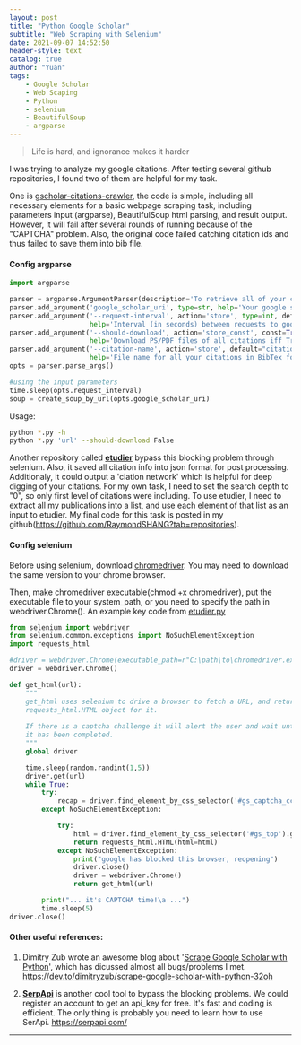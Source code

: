```yaml
---
layout: post
title: "Python Google Scholar"
subtitle: "Web Scraping with Selenium"
date: 2021-09-07 14:52:50
header-style: text
catalog: true
author: "Yuan"
tags: 
    - Google Scholar
    - Web Scaping
    - Python
    - selenium
    - BeautifulSoup
    - argparse
---
```


> Life is hard, and ignorance makes it harder

I was trying to analyze my google citations. After testing several github repositories, I found two of them are helpful for my task.

One is [gscholar-citations-crawler](https://github.com/thu-pacman/gscholar-citations-crawler), the code is simple, including all necessary elements for a basic webpage scraping task, including parameters input (argparse), BeautifulSoup html parsing, and result output. However, it will fail after several rounds of running because of the "CAPTCHA" problem. Also, the original code failed catching citation ids and thus failed to save them into bib file.

#### Config argparse
```python
import argparse

parser = argparse.ArgumentParser(description='To retrieve all of your citations from Google Scholar.')
parser.add_argument('google_scholar_uri', type=str, help='Your google scholar homepage')
parser.add_argument('--request-interval', action='store', type=int, default=100,
                    help='Interval (in seconds) between requests to google scholar')
parser.add_argument('--should-download', action='store_const', const=True, default=False,
                    help='Download PS/PDF files of all citations iff True')
parser.add_argument('--citation-name', action='store', default="citation.bib",
                    help='File name for all your citations in BibTex format')
opts = parser.parse_args()

#using the input parameters
time.sleep(opts.request_interval)
soup = create_soup_by_url(opts.google_scholar_uri)

```

Usage: 
```bash
python *.py -h
python *.py 'url' --should-download False
```

Another repository called [**etudier**](https://github.com/edsu/etudier) bypass this blocking problem through selenium. Also, it saved all citation info into json format for post processing. Additionaly, it could output a 'ciation network' which is helpful for deep digging of your citations. For my own task, I need to set the search depth to "0", so only first level of citations were including. To use etudier, I need to extract all my publications into a list, and use each element of that list as an input to etudier. My final code for this task is posted in my github(https://github.com/RaymondSHANG?tab=repositories).

#### Config selenium
Before using selenium, download [chromedriver](https://chromedriver.chromium.org/). You may need to download the same version to your chrome browser.

Then, make chromedriver executable(chmod +x chromedriver), put the executable file to your system_path, or you need to specify the path in webdriver.Chrome().
An example key code from [etudier.py](https://github.com/edsu/etudier/blob/master/etudier.py)
```python
from selenium import webdriver
from selenium.common.exceptions import NoSuchElementException
import requests_html

#driver = webdriver.Chrome(executable_path=r"C:\path\to\chromedriver.exe")
driver = webdriver.Chrome()

def get_html(url):
    """
    get_html uses selenium to drive a browser to fetch a URL, and return a
    requests_html.HTML object for it.
    
    If there is a captcha challenge it will alert the user and wait until 
    it has been completed.
    """
    global driver

    time.sleep(random.randint(1,5))
    driver.get(url)
    while True:
        try:
            recap = driver.find_element_by_css_selector('#gs_captcha_ccl,#recaptcha')
        except NoSuchElementException:

            try:
                html = driver.find_element_by_css_selector('#gs_top').get_attribute('innerHTML')
                return requests_html.HTML(html=html)
            except NoSuchElementException:
                print("google has blocked this browser, reopening")
                driver.close()
                driver = webdriver.Chrome()
                return get_html(url)

        print("... it's CAPTCHA time!\a ...")
        time.sleep(5)
driver.close()
```

#### Other useful references:
1. Dimitry Zub wrote an awesome blog about '[Scrape Google Scholar with Python](https://dev.to/dimitryzub/scrape-google-scholar-with-python-32oh)', which has dicussed almost all bugs/problems I met.
https://dev.to/dimitryzub/scrape-google-scholar-with-python-32oh

2. [**SerpApi**](https://serpapi.com/) is another cool tool to bypass the blocking problems. We could register an account to get an api_key for free. It's fast and coding is efficient. The only thing is probably you need to learn how to use SerApi.
https://serpapi.com/


---
